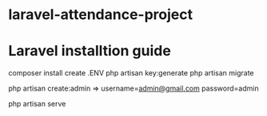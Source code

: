 # laravel-attendance-project

# Laravel installtion guide

composer install
create .ENV
php artisan key:generate
php artisan migrate

php artisan create:admin  => username=admin@gmail.com password=admin

php artisan serve

